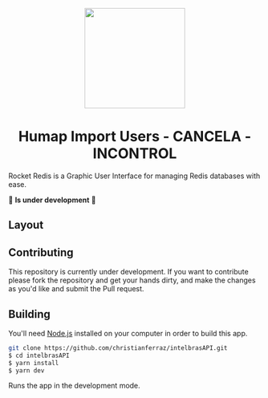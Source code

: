 <p align="center">
  <img src="https://www.gov.br/ebserh/pt-br/hospitais-universitarios/regiao-centro-oeste/humap-ufms/comunicacao/noticias/site-antigo/comunicado-importante/humap-logo-transp2png/@@images/0f22ebd5-7cb4-4b3b-9946-a670ad790a64.png" width="200" />
</p>

<h1 align="center">
  Humap Import Users - CANCELA - INCONTROL
</h1>

Rocket Redis is a Graphic User Interface for managing Redis databases with ease.

🚧 **Is under development** 🚧

## Layout




## Contributing

This repository is currently under development. If you want to contribute please fork the repository and get your hands dirty, and make the changes as you'd like and submit the Pull request.

## Building

You'll need [Node.js](https://nodejs.org) installed on your computer in order to build this app.

```bash
git clone https://github.com/christianferraz/intelbrasAPI.git
$ cd intelbrasAPI
$ yarn install
$ yarn dev
```

Runs the app in the development mode.<br/>
